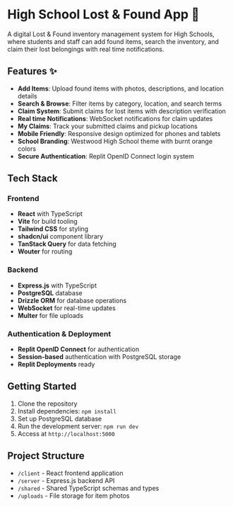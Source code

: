 # High School Lost & Found App 🔎

A digital Lost & Found inventory management system for High Schools, where students and staff can add found items, search the inventory, and claim their lost belongings with real time notifications.

## Features ✨

- **Add Items**: Upload found items with photos, descriptions, and location details
- **Search & Browse**: Filter items by category, location, and search terms
- **Claim System**: Submit claims for lost items with description verification
- **Real time Notifications**: WebSocket notifications for claim updates
- **My Claims**: Track your submitted claims and pickup locations
- **Mobile Friendly**: Responsive design optimized for phones and tablets
- **School Branding**: Westwood High School theme with burnt orange colors
- **Secure Authentication**: Replit OpenID Connect login system

## Tech Stack

### Frontend
- **React** with TypeScript
- **Vite** for build tooling
- **Tailwind CSS** for styling
- **shadcn/ui** component library
- **TanStack Query** for data fetching
- **Wouter** for routing

### Backend
- **Express.js** with TypeScript
- **PostgreSQL** database
- **Drizzle ORM** for database operations
- **WebSocket** for real-time updates
- **Multer** for file uploads

### Authentication & Deployment
- **Replit OpenID Connect** for authentication
- **Session-based** authentication with PostgreSQL storage
- **Replit Deployments** ready

## Getting Started

1. Clone the repository
2. Install dependencies: `npm install`
3. Set up PostgreSQL database
4. Run the development server: `npm run dev`
5. Access at `http://localhost:5000`

## Project Structure

- `/client` - React frontend application
- `/server` - Express.js backend API
- `/shared` - Shared TypeScript schemas and types
- `/uploads` - File storage for item photos
